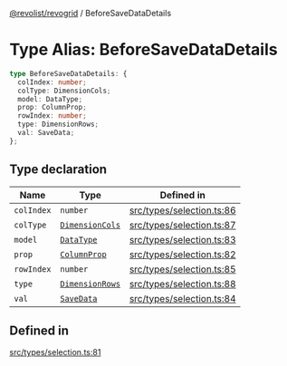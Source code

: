 [@revolist/revogrid](README.md) / BeforeSaveDataDetails

# Type Alias: BeforeSaveDataDetails

```ts
type BeforeSaveDataDetails: {
  colIndex: number;
  colType: DimensionCols;
  model: DataType;
  prop: ColumnProp;
  rowIndex: number;
  type: DimensionRows;
  val: SaveData;
};
```

## Type declaration

| Name | Type | Defined in |
| ------ | ------ | ------ |
| `colIndex` | `number` | [src/types/selection.ts:86](https://github.com/revolist/revogrid/blob/ad41fd58f9a9de46c1cfbe02ca82c22180ee685c/src/types/selection.ts#L86) |
| `colType` | [`DimensionCols`](TypeAlias.DimensionCols.md) | [src/types/selection.ts:87](https://github.com/revolist/revogrid/blob/ad41fd58f9a9de46c1cfbe02ca82c22180ee685c/src/types/selection.ts#L87) |
| `model` | [`DataType`](TypeAlias.DataType.md) | [src/types/selection.ts:83](https://github.com/revolist/revogrid/blob/ad41fd58f9a9de46c1cfbe02ca82c22180ee685c/src/types/selection.ts#L83) |
| `prop` | [`ColumnProp`](TypeAlias.ColumnProp.md) | [src/types/selection.ts:82](https://github.com/revolist/revogrid/blob/ad41fd58f9a9de46c1cfbe02ca82c22180ee685c/src/types/selection.ts#L82) |
| `rowIndex` | `number` | [src/types/selection.ts:85](https://github.com/revolist/revogrid/blob/ad41fd58f9a9de46c1cfbe02ca82c22180ee685c/src/types/selection.ts#L85) |
| `type` | [`DimensionRows`](TypeAlias.DimensionRows.md) | [src/types/selection.ts:88](https://github.com/revolist/revogrid/blob/ad41fd58f9a9de46c1cfbe02ca82c22180ee685c/src/types/selection.ts#L88) |
| `val` | [`SaveData`](TypeAlias.SaveData.md) | [src/types/selection.ts:84](https://github.com/revolist/revogrid/blob/ad41fd58f9a9de46c1cfbe02ca82c22180ee685c/src/types/selection.ts#L84) |

## Defined in

[src/types/selection.ts:81](https://github.com/revolist/revogrid/blob/ad41fd58f9a9de46c1cfbe02ca82c22180ee685c/src/types/selection.ts#L81)
